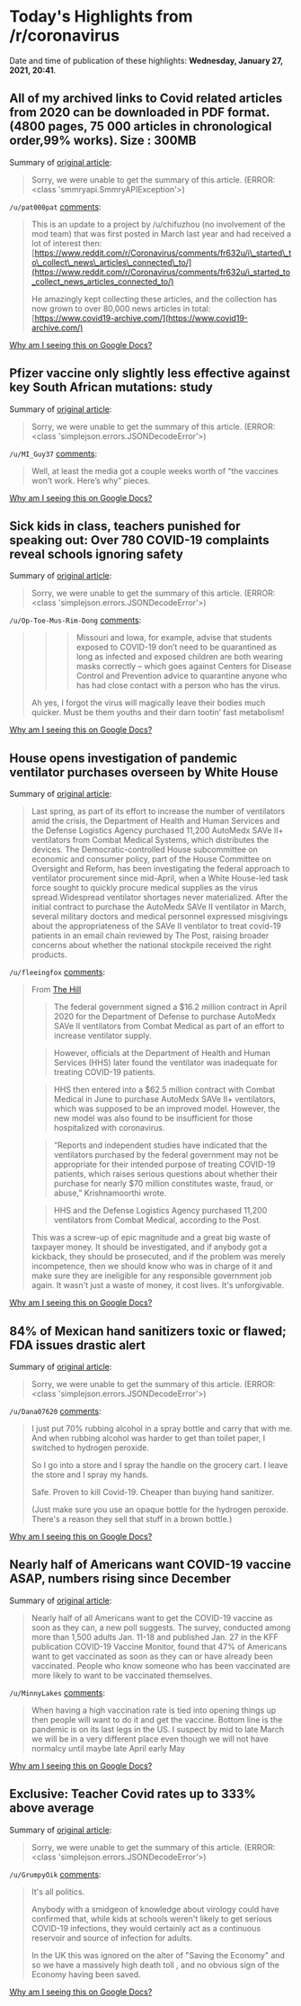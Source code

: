 # Today's Highlights from /r/coronavirus

Date and time of publication of these highlights: **Wednesday, January 27, 2021, 20:41**.

## All of my archived links to Covid related articles from 2020 can be downloaded in PDF format.(4800 pages, 75 000 articles in chronological order,99% works). Size : 300MB

Summary of [original article](https://drive.google.com/drive/folders/1zpl53VY58-i14tFO3iDo-oH082cTHJVf?usp=sharing):

> Sorry, we were unable to get the summary of this article. (ERROR: <class 'smmryapi.SmmryAPIException'>)

`/u/pat000pat` [comments](https://www.reddit.com/r/Coronavirus/comments/l3n62h/all_of_my_archived_links_to_covid_related/):

> This is an update to a project by /u/chifuzhou (no involvement of the mod team) that was first posted in March last year and had received a lot of interest then: [https://www.reddit.com/r/Coronavirus/comments/fr632u/i\_started\_to\_collect\_news\_articles\_connected\_to/](https://www.reddit.com/r/Coronavirus/comments/fr632u/i_started_to_collect_news_articles_connected_to/)
> 
> He amazingly kept collecting these articles, and the collection has now grown to over 80,000 news articles in total: [https://www.covid19-archive.com/](https://www.covid19-archive.com/)

[Why am I seeing this on Google Docs?](https://docs.google.com/document/d/1Dc6We63vOXIZsc0op-Bt4abqkYjXzOigalQqFxmvvbM/edit?usp=sharing)

## Pfizer vaccine only slightly less effective against key South African mutations: study

Summary of [original article](https://www.reuters.com/article/reutersComService_2_MOLT/idUSKBN29W31M):

> Sorry, we were unable to get the summary of this article. (ERROR: <class 'simplejson.errors.JSONDecodeError'>)

`/u/MI_Guy37` [comments](https://www.reddit.com/r/Coronavirus/comments/l6iiyv/pfizer_vaccine_only_slightly_less_effective/):

> Well, at least the media got a couple weeks worth of “the vaccines won’t work. Here’s why” pieces.

[Why am I seeing this on Google Docs?](https://docs.google.com/document/d/1Dc6We63vOXIZsc0op-Bt4abqkYjXzOigalQqFxmvvbM/edit?usp=sharing)

## Sick kids in class, teachers punished for speaking out: Over 780 COVID-19 complaints reveal schools ignoring safety

Summary of [original article](https://www.usatoday.com/story/news/education/2021/01/27/biden-covid-19-plan-looks-safety-students-teachers-defy-rules/4257689001/):

> Sorry, we were unable to get the summary of this article. (ERROR: <class 'simplejson.errors.JSONDecodeError'>)

`/u/Op-Toe-Mus-Rim-Dong` [comments](https://www.reddit.com/r/Coronavirus/comments/l62qgt/sick_kids_in_class_teachers_punished_for_speaking/):

> >> Missouri and Iowa, for example, advise that students exposed to COVID-19 don’t need to be quarantined as long as infected and exposed children are both wearing masks correctly – which goes against Centers for Disease Control and Prevention advice to quarantine anyone who has had close contact with a person who has the virus.
> 
> Ah yes, I forgot the virus will magically leave their bodies much quicker. Must be them youths and their darn tootin’ fast metabolism!

[Why am I seeing this on Google Docs?](https://docs.google.com/document/d/1Dc6We63vOXIZsc0op-Bt4abqkYjXzOigalQqFxmvvbM/edit?usp=sharing)

## House opens investigation of pandemic ventilator purchases overseen by White House

Summary of [original article](https://www.washingtonpost.com/technology/2021/01/27/automedx-combat-medical-ventilator-investigation-contracts/):

> Last spring, as part of its effort to increase the number of ventilators amid the crisis, the Department of Health and Human Services and the Defense Logistics Agency purchased 11,200 AutoMedx SAVe II+ ventilators from Combat Medical Systems, which distributes the devices. The Democratic-controlled House subcommittee on economic and consumer policy, part of the House Committee on Oversight and Reform, has been investigating the federal approach to ventilator procurement since mid-April, when a White House-led task force sought to quickly procure medical supplies as the virus spread.Widespread ventilator shortages never materialized. After the initial contract to purchase the AutoMedx SAVe II ventilator in March, several military doctors and medical personnel expressed misgivings about the appropriateness of the SAVe II ventilator to treat covid-19 patients in an email chain reviewed by The Post, raising broader concerns about whether the national stockpile received the right products.

`/u/fleeingfox` [comments](https://www.reddit.com/r/Coronavirus/comments/l6cysv/house_opens_investigation_of_pandemic_ventilator/):

> From [The Hill](https://thehill.com/homenews/house/536120-house-panel-investigating-trump-administration-purchases-of-ventilators)
> 
> > The federal government signed a $16.2 million contract in April 2020 for the Department of Defense to purchase AutoMedx SAVe II ventilators from Combat Medical as part of an effort to increase ventilator supply.
> 
> > However, officials at the Department of Health and Human Services (HHS) later found the ventilator was inadequate for treating COVID-19 patients.
> 
> > HHS then entered into a $62.5 million contract with Combat Medical in June to purchase AutoMedx SAVe II+ ventilators, which was supposed to be an improved model. However, the new model was also found to be insufficient for those hospitalized with coronavirus.
> 
> > “Reports and independent studies have indicated that the ventilators purchased by the federal government may not be appropriate for their intended purpose of treating COVID-19 patients, which raises serious questions about whether their purchase for nearly $70 million constitutes waste, fraud, or abuse,” Krishnamoorthi wrote.
> 
> > HHS and the Defense Logistics Agency purchased 11,200 ventilators from Combat Medical, according to the Post. 
> 
> This was a screw-up of epic magnitude and a great big waste of taxpayer money. It should be investigated, and if anybody got a kickback, they should be prosecuted, and if the problem was merely incompetence, then we should know who was in charge of it and make sure they are ineligible for any responsible government job again. It wasn't just a waste of money, it cost lives. It's unforgivable.

[Why am I seeing this on Google Docs?](https://docs.google.com/document/d/1Dc6We63vOXIZsc0op-Bt4abqkYjXzOigalQqFxmvvbM/edit?usp=sharing)

## 84% of Mexican hand sanitizers toxic or flawed; FDA issues drastic alert

Summary of [original article](https://arstechnica.com/science/2021/01/84-of-mexican-hand-sanitizers-toxic-or-flawed-fda-issues-drastic-alert/):

> Sorry, we were unable to get the summary of this article. (ERROR: <class 'simplejson.errors.JSONDecodeError'>)

`/u/Dana07620` [comments](https://www.reddit.com/r/Coronavirus/comments/l6fuxj/84_of_mexican_hand_sanitizers_toxic_or_flawed_fda/):

> I just put 70% rubbing alcohol in a spray bottle and carry that with me. And when rubbing alcohol was harder to get than toilet paper, I switched to hydrogen peroxide.
> 
> So I go into a store and I spray the handle on the grocery cart. I leave the store and I spray my hands.
> 
> Safe. Proven to kill Covid-19. Cheaper than buying hand sanitizer.
> 
> (Just make sure you use an opaque bottle for the hydrogen peroxide. There's a reason they sell that stuff in a brown bottle.)

[Why am I seeing this on Google Docs?](https://docs.google.com/document/d/1Dc6We63vOXIZsc0op-Bt4abqkYjXzOigalQqFxmvvbM/edit?usp=sharing)

## Nearly half of Americans want COVID-19 vaccine ASAP, numbers rising since December

Summary of [original article](https://medicalxpress.com/news/2021-01-americans-covid-vaccine-asap-december.html):

> Nearly half of all Americans want to get the COVID-19 vaccine as soon as they can, a new poll suggests. The survey, conducted among more than 1,500 adults Jan. 11-18 and published Jan. 27 in the KFF publication COVID-19 Vaccine Monitor, found that 47% of Americans want to get vaccinated as soon as they can or have already been vaccinated. People who know someone who has been vaccinated are more likely to want to be vaccinated themselves.

`/u/MinnyLakes` [comments](https://www.reddit.com/r/Coronavirus/comments/l6anw9/nearly_half_of_americans_want_covid19_vaccine/):

> When having a high vaccination rate is tied into opening things up then people will want to do it and get the vaccine. Bottom line is the pandemic is on its last legs in the US. I suspect by mid to late March we will be in a very different place even though we will not have normalcy until maybe late April early May

[Why am I seeing this on Google Docs?](https://docs.google.com/document/d/1Dc6We63vOXIZsc0op-Bt4abqkYjXzOigalQqFxmvvbM/edit?usp=sharing)

## Exclusive: Teacher Covid rates up to 333% above average

Summary of [original article](https://www.tes.com/news/exclusive-coronavirus-schools-teacher-covid-rates-333-above-average):

> Sorry, we were unable to get the summary of this article. (ERROR: <class 'simplejson.errors.JSONDecodeError'>)

`/u/GrumpyOik` [comments](https://www.reddit.com/r/Coronavirus/comments/l664vh/exclusive_teacher_covid_rates_up_to_333_above/):

> It's all politics.
> 
> Anybody with a smidgeon of knowledge about virology could have confirmed that, while kids at schools weren't likely to get serious COVID-19 infections,  they would certainly act as a continuous reservoir and source of infection for adults. 
> 
> In the UK this was ignored on the alter of "Saving the Economy" and so we have a massively high death toll , and no obvious sign of the Economy having been saved.

[Why am I seeing this on Google Docs?](https://docs.google.com/document/d/1Dc6We63vOXIZsc0op-Bt4abqkYjXzOigalQqFxmvvbM/edit?usp=sharing)

